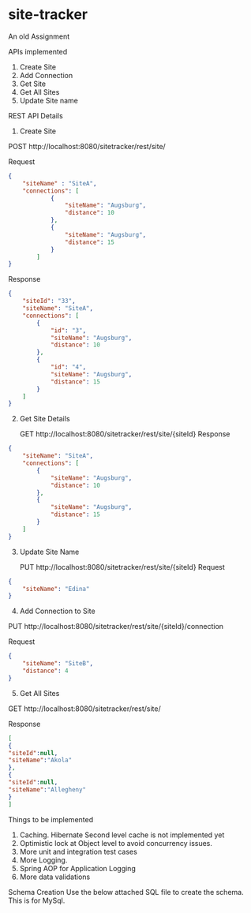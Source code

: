 # site-tracker
An old Assignment

APIs implemented
1. Create Site
2. Add Connection
3. Get Site
4. Get All Sites
5. Update Site name

REST API Details
1. Create Site

POST	http://localhost:8080/sitetracker/rest/site/

Request
```json
{
    "siteName" : "SiteA",
    "connections": [
            {
                "siteName": "Augsburg",
                "distance": 10
            },
            {
                "siteName": "Augsburg",
                "distance": 15
            }            
        ]
}
```
Response
```json
{
    "siteId": "33",
    "siteName": "SiteA",
    "connections": [
        {
            "id": "3",
            "siteName": "Augsburg",
            "distance": 10
        },
        {
            "id": "4",
            "siteName": "Augsburg",
            "distance": 15
        }
    ]
}
```

2. Get Site Details

	GET	http://localhost:8080/sitetracker/rest/site/{siteId}
Response
```json
{
    "siteName": "SiteA",
    "connections": [
        {
            "siteName": "Augsburg",
            "distance": 10
        },
        {
            "siteName": "Augsburg",
            "distance": 15
        }
    ]
}
```

3. Update Site Name

	PUT	http://localhost:8080/sitetracker/rest/site/{siteId}
Request
```json
{
    "siteName": "Edina"
}
```

4. Add Connection to Site

PUT 	http://localhost:8080/sitetracker/rest/site/{siteId}/connection

Request
```json
{
    "siteName": "SiteB",
    "distance": 4
}
```
5. Get All Sites

GET	http://localhost:8080/sitetracker/rest/site/

Response
```json
[
{
"siteId":null,
"siteName":"Akola"
},
{
"siteId":null,
"siteName":"Allegheny"
}
]
```
Things to be implemented
1. Caching. Hibernate Second level cache is not implemented yet
2. Optimistic lock at Object level to avoid concurrency issues.
3. More unit and integration test cases
4. More Logging.
5. Spring AOP for Application Logging
6. More data validations

Schema Creation
Use the below attached SQL file to create the schema. This is for MySql.
